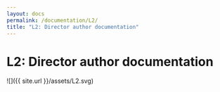 ```yaml
---
layout: docs
permalink: /documentation/L2/
title: "L2: Director author documentation"
---
```


# L2: Director author documentation

![]({{ site.url }}/assets/L2.svg)
